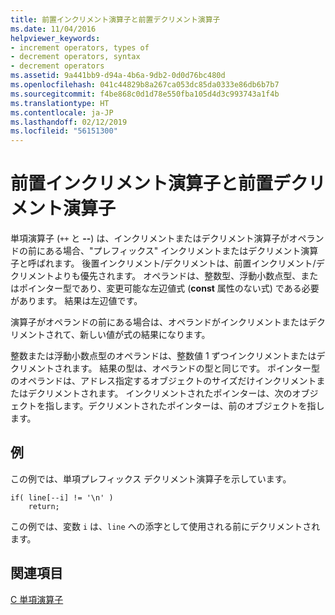 ```yaml
---
title: 前置インクリメント演算子と前置デクリメント演算子
ms.date: 11/04/2016
helpviewer_keywords:
- increment operators, types of
- decrement operators, syntax
- decrement operators
ms.assetid: 9a441bb9-d94a-4b6a-9db2-0d0d76bc480d
ms.openlocfilehash: 041c44829b8a267ca053dc85da0333e86db6b7b7
ms.sourcegitcommit: f4be868c0d1d78e550fba105d4d3c993743a1f4b
ms.translationtype: HT
ms.contentlocale: ja-JP
ms.lasthandoff: 02/12/2019
ms.locfileid: "56151300"
---
```

# <a name="prefix-increment-and-decrement-operators"></a>前置インクリメント演算子と前置デクリメント演算子

単項演算子 (`++` と **--**) は、インクリメントまたはデクリメント演算子がオペランドの前にある場合、"プレフィックス" インクリメントまたはデクリメント演算子と呼ばれます。 後置インクリメント/デクリメントは、前置インクリメント/デクリメントよりも優先されます。 オペランドは、整数型、浮動小数点型、またはポインター型であり、変更可能な左辺値式 (**const** 属性のない式) である必要があります。 結果は左辺値です。

演算子がオペランドの前にある場合は、オペランドがインクリメントまたはデクリメントされて、新しい値が式の結果になります。

整数または浮動小数点型のオペランドは、整数値 1 ずつインクリメントまたはデクリメントされます。 結果の型は、オペランドの型と同じです。 ポインター型のオペランドは、アドレス指定するオブジェクトのサイズだけインクリメントまたはデクリメントされます。 インクリメントされたポインターは、次のオブジェクトを指します。デクリメントされたポインターは、前のオブジェクトを指します。

## <a name="example"></a>例

この例では、単項プレフィックス デクリメント演算子を示しています。

```
if( line[--i] != '\n' )
    return;
```

この例では、変数 `i` は、`line` への添字として使用される前にデクリメントされます。

## <a name="see-also"></a>関連項目

[C 単項演算子](../c-language/c-unary-operators.md)
